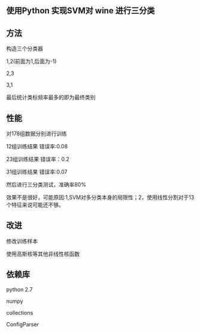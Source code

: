 ## 使用Python 实现SVM对 wine 进行三分类
## 方法
构造三个分类器

1,2(前面为1,后面为-1)

2,3

3,1

最后统计类标频率最多的即为最终类别

## 性能
对178组数据分别进行训练

12组训练结果 错误率:0.08

23组训练结果 错误率：0.2

31组训练结果 错误率:0.07

然后进行三分类测试，准确率80%

效果不是很好，可能原因:1,SVM对多分类本身的局限性；2，使用线性分割对于13个特征来说可能还不够。

## 改进
修改训练样本

使用高斯核等其他非线性核函数

## 依赖库

python 2.7

numpy

collections

ConfigParser